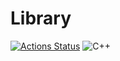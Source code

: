 # Library
[![Actions Status](https://github.com/jellc/Library/workflows/verify/badge.svg)](https://github.com/jellc/Library/actions)
![C++](https://img.shields.io/badge/C++-17-green)
